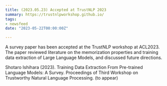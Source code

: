 ```yaml
---
title: (2023.05.23) Accepted at TrustNLP 2023
summary: https://trustnlpworkshop.github.io/
tags:
- newsfeed
date: "2023-05-22T00:00:00Z"

---
```


A survey paper has been accepted at the TrustNLP workshop at ACL2023. The paper reviewed literature on the memorization properties and training data extraction of Large Language Models, and discussed future directions.

Shotaro Ishihara (2023). Training Data Extraction From Pre-trained Language Models: A Survey. Proceedings of Third Workshop on Trustworthy Natural Language Processing. (to appear)
